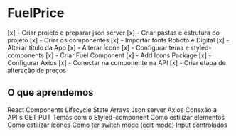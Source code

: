 # FuelPrice

[x] - Criar projeto e preparar json server
[x] - Criar pastas e estrutura do projeto
[x] - Criar os componentes
[x] - Importar fonts Roboto e Digital
[x] - Alterar título da App
[x] - Alterar Ícone
[x] - Configurar tema e styled-components
[x] - Criar Fuel Component
[x] - Add Icons Package
[x] - Configurar Axios
[x] - Conectar na componente na API
[x] - Criar etapa de alteração de preços

## O que aprendemos

React
Components
Lifecycle
State
Arrays
Json server
Axios
Conexão a API's
GET
PUT
Temas com o Styled-component
Como estilizar elementos
Como estilizar ícones
Como ter switch mode (edit mode)
Input controlados
